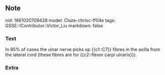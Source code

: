 ## Note
nid: 1661020709428
model: Cloze-chrisc-ff04e
tags: GSSE::!Contributor::Victor_Liu
markdown: false

### Text
In 95% of cases the ulnar nerve picks up {{c1::C7}} fibres in the axilla from the lateral cord (these fibres are for {{c2::flexor carpi ulnaris}}).

### Extra

